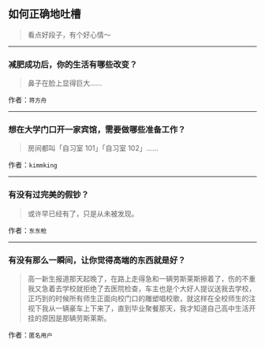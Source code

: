 ## 如何正确地吐槽

> 看点好段子，有个好心情～


 
---

### 减肥成功后，你的生活有哪些改变？

> 鼻子在脸上显得巨大……


作者：`蒋方舟`

---

### 想在大学门口开一家宾馆，需要做哪些准备工作？

> 房间都叫「自习室 101」「自习室 102」……


作者：`kimmking`

---

### 有没有过完美的假钞？

> 或许早已经有了，只是从未被发现。


作者：`东东枪`

---

### 有没有那么一瞬间，让你觉得高端的东西就是好？

> 高一新生报道那天起晚了，在路上走得急和一辆劳斯莱斯擦着了，伤的不重我又急着去学校就拒绝了去医院检查，车主也是个大好人提议送我去学校，正巧到的时候所有师生正面向校门口的雕塑唱校歌，就这样在全校师生的注视下我从一辆豪车上下来了，直到毕业聚餐那天，我才知道自己高中生活开挂的原因是那辆劳斯莱斯。


作者：`匿名用户`